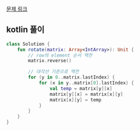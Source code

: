 [문제 링크](https://leetcode.com/problems/rotate-image/description/)


## kotlin 풀이
```kotlin
class Solution {
    fun rotate(matrix: Array<IntArray>): Unit {
        // row의 element 순서 역전
        matrix.reverse()

        // 대각선 기준으로 역전
        for (y in 0..matrix.lastIndex) {
            for (x in y..matrix[0].lastIndex) {
                val temp = matrix[y][x]
                matrix[y][x] = matrix[x][y]
                matrix[x][y] = temp
            }
        }
    }
}
```
